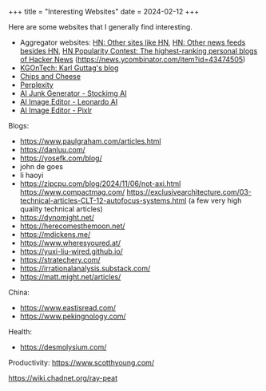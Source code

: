 +++
title = "Interesting Websites"
date = 2024-02-12
+++

Here are some websites that I generally find interesting.

- Aggregator websites: [HN: Other sites like HN](https://news.ycombinator.com/item?id=37611708), [HN: Other news feeds besides HN](https://news.ycombinator.com/item?id=36175315), [HN Popularity Contest: The highest-ranking personal blogs of Hacker News](https://refactoringenglish.com/tools/hn-popularity/?start=2024-01-01&end=2024-12-31&limit=100) (https://news.ycombinator.com/item?id=43474505)
- [KGOnTech: Karl Guttag's blog](https://kguttag.com/)
- [Chips and Cheese](https://chipsandcheese.com/)
- [Perplexity](https://www.perplexity.ai/discover)
- [AI Junk Generator - Stockimg AI](https://stockimg.ai/)
- [AI Image Editor - Leonardo AI](https://leonardo.ai/)
- [AI Image Editor - Pixlr](https://pixlr.com/)

Blogs:

- https://www.paulgraham.com/articles.html
- https://danluu.com/
- https://yosefk.com/blog/
- john de goes
- li haoyi
- https://zipcpu.com/blog/2024/11/06/not-axi.html
https://www.compactmag.com/
https://exclusivearchitecture.com/03-technical-articles-CLT-12-autofocus-systems.html (a few very high quality technical articles)
- https://dynomight.net/
- https://herecomesthemoon.net/
- https://mdickens.me/
- https://www.wheresyoured.at/
- https://yuxi-liu-wired.github.io/
- https://stratechery.com/
- https://irrationalanalysis.substack.com/
- https://matt.might.net/articles/

China:

- https://www.eastisread.com/
- https://www.pekingnology.com/

Health:
- https://desmolysium.com/

Productivity:
https://www.scotthyoung.com/

https://wiki.chadnet.org/ray-peat
